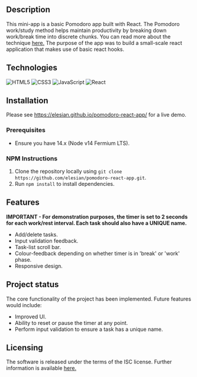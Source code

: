 ## Description

This mini-app is a basic Pomodoro app built with React. The Pomodoro work/study method helps maintain productivity by breaking down work/break time into discrete chunks. You can read more about the technique <a href="https://en.wikipedia.org/wiki/Pomodoro_Technique">here.</a> The purpose of the app was to build a small-scale react application that makes use of basic react hooks.

## Technologies

![HTML5](https://img.shields.io/badge/html5-%23E34F26.svg?style=for-the-badge&logo=html5&logoColor=white)
![CSS3](https://img.shields.io/badge/css3-%231572B6.svg?style=for-the-badge&logo=css3&logoColor=white)
![JavaScript](https://img.shields.io/badge/javascript-%23323330.svg?style=for-the-badge&logo=javascript&logoColor=%23F7DF1E)
![React](https://img.shields.io/badge/react-%2320232a.svg?style=for-the-badge&logo=react&logoColor=%2361DAFB)

## Installation

Please see https://elesian.github.io/pomodoro-react-app/ for a live demo.

### Prerequisites

- Ensure you have 14.x (Node v14 Fermium LTS).

### NPM Instructions

1. Clone the repository locally using `git clone https://github.com/elesian/pomodoro-react-app.git`.
2. Run `npm install` to install dependencies.

## Features 

**IMPORTANT - For demonstration purposes, the timer is set to 2 seconds for each work/rest interval. Each task should also have a UNIQUE name.**

- Add/delete tasks.  
- Input validation feedback.
- Task-list scroll bar.
- Colour-feedback depending on whether timer is in 'break' or 'work' phase. 
- Responsive design. 

## Project status

The core functionality of the project has been implemented. Future features would include:

- Improved UI.
- Ability to reset or pause the timer at any point.
- Perform input validation to ensure a task has a unique name.

## Licensing

The software is released under the terms of the ISC license. Further information is available <a href="https://opensource.org/licenses/ISC">here.</a>
